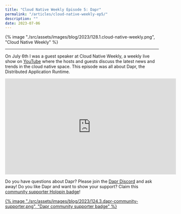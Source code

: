 ```yaml
---
title: "Cloud Native Weekly Episode 5: Dapr"
permalink: "/articles/cloud-native-weekly-ep5/"
description: ""
date: 2023-07-06
---
```


{% image "./src/assets/images/blog/2023/128.1.cloud-native-weekly.png", "Cloud Native Weekly" %}

---

On July 6th I was a guest speaker at Cloud Native Weekly, a weekly live show on [YouTube](https://www.youtube.com/@CloudNativeWeekly) where the hosts and guests discuss the latest news and trends in the cloud native space. This episode was all about Dapr, the Distributed Application Runtime.

<iframe width="560" height="315" src="https://www.youtube.com/embed/Zcdsh6J5fAg" title="YouTube video player" frameborder="0" allow="accelerometer; autoplay; clipboard-write; encrypted-media; gyroscope; picture-in-picture" allowfullscreen></iframe>

Do you have questions about Dapr? Please join the [Dapr Discord](https://bit.ly/dapr-discord) and ask away! Do you like Dapr and want to show your support? Claim this [community supporter Holopin badge](https://bit.ly/dapr-supporter)!

<a href="https://bit.ly/dapr-supporter">{% image "./src/assets/images/blog/2023/124.3.dapr-community-supporter.png", "Dapr community supporter badge" %}</a>